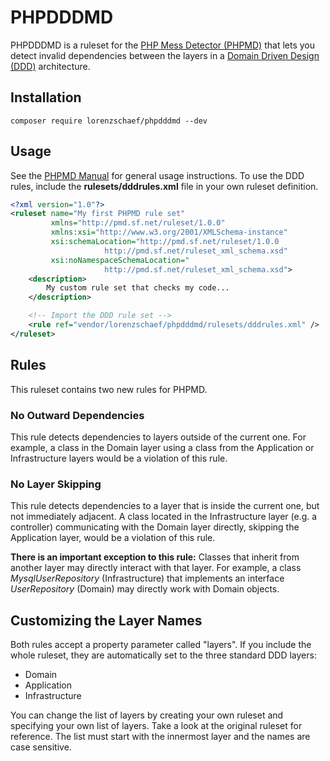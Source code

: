 # PHPDDDMD

PHPDDDMD is a ruleset for the [PHP Mess Detector (PHPMD)](https://github.com/phpmd/phpmd) 
that lets you detect invalid dependencies between the layers in a
[Domain Driven Design (DDD)](https://en.wikipedia.org/wiki/Domain-driven_design) 
architecture.

## Installation

    composer require lorenzschaef/phpdddmd --dev

## Usage

See the [PHPMD Manual](https://github.com/phpmd/phpmd#command-line-usage) 
for general usage instructions. To use the DDD rules, include
the **rulesets/dddrules.xml** file in your own ruleset definition.

```xml
<?xml version="1.0"?>
<ruleset name="My first PHPMD rule set"
         xmlns="http://pmd.sf.net/ruleset/1.0.0"
         xmlns:xsi="http://www.w3.org/2001/XMLSchema-instance"
         xsi:schemaLocation="http://pmd.sf.net/ruleset/1.0.0
                     http://pmd.sf.net/ruleset_xml_schema.xsd"
         xsi:noNamespaceSchemaLocation="
                     http://pmd.sf.net/ruleset_xml_schema.xsd">
    <description>
        My custom rule set that checks my code...
    </description>

    <!-- Import the DDD rule set -->
    <rule ref="vendor/lorenzschaef/phpdddmd/rulesets/dddrules.xml" />
</ruleset>
```

## Rules

This ruleset contains two new rules for PHPMD.

### No Outward Dependencies

This rule detects dependencies to layers outside of the current
one. For example, a class in the Domain layer using a class from 
the Application or Infrastructure layers would be a violation 
of this rule.

### No Layer Skipping

This rule detects dependencies to a layer that is inside the
current one, but not immediately adjacent. A class located in 
the Infrastructure layer (e.g. a controller) communicating with
the Domain layer directly, skipping the Application layer, would
be a violation of this rule.

**There is an important exception to this rule:** Classes that
inherit from another layer may directly interact
with that layer. For example, a class *MysqlUserRepository* 
(Infrastructure) that implements an interface *UserRepository* 
(Domain) may directly work with Domain objects.

## Customizing the Layer Names

Both rules accept a property parameter called "layers". If you 
include the whole ruleset, they are automatically set to the three
standard DDD layers: 
- Domain
- Application
- Infrastructure

You can change the list of layers by creating your own ruleset
and specifying your own list of layers. Take a look at the original
ruleset for reference. 
The list must start with the innermost layer and the names are
case sensitive.
